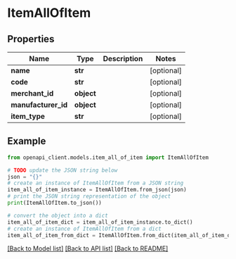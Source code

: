 # ItemAllOfItem


## Properties

Name | Type | Description | Notes
------------ | ------------- | ------------- | -------------
**name** | **str** |  | [optional] 
**code** | **str** |  | [optional] 
**merchant_id** | **object** |  | [optional] 
**manufacturer_id** | **object** |  | [optional] 
**item_type** | **str** |  | [optional] 

## Example

```python
from openapi_client.models.item_all_of_item import ItemAllOfItem

# TODO update the JSON string below
json = "{}"
# create an instance of ItemAllOfItem from a JSON string
item_all_of_item_instance = ItemAllOfItem.from_json(json)
# print the JSON string representation of the object
print(ItemAllOfItem.to_json())

# convert the object into a dict
item_all_of_item_dict = item_all_of_item_instance.to_dict()
# create an instance of ItemAllOfItem from a dict
item_all_of_item_from_dict = ItemAllOfItem.from_dict(item_all_of_item_dict)
```
[[Back to Model list]](../README.md#documentation-for-models) [[Back to API list]](../README.md#documentation-for-api-endpoints) [[Back to README]](../README.md)


